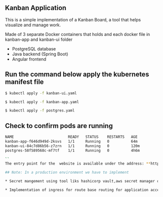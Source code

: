## Kanban Application

This is a simple implementation of a Kanban Board, a tool that helps visualize and manage work.

Made of 3 separate Docker containers that holds and each docker file in kanban-app and kanban-ui folder

- PostgreSQL database
- Java backend (Spring Boot)
- Angular frontend


## Run the command below apply the kubernetes manifest file 
```bash
$ kubectl apply -f kanban-ui.yaml 

```
```bash
$ kubectl apply -f kanban-app.yaml 

```
```bash
$ kubectl apply -f postgres.yaml 

```
## Check to confirm pods are running

```bash
NAME                         READY   STATUS    RESTARTS   AGE
kanban-app-f646d949d-2ksvs   1/1     Running   0          64m
kanban-ui-84c7d86b56-z7zrn   1/1     Running   0          120m
postgres-58f589568c-mf7tf    1/1     Running   0          4h6m

``
The entry point for the  website is available under the address: **http://localhost:80/**

## Note: In a production environment we have to implement 

* Secret mangement using tool liks hashicorp vault,aws secret manager or any secret management tool to secure database credentials

* Implementation of ingress for route base routing for application accessibility  in the  kubernetes cluster that a ingress controller


